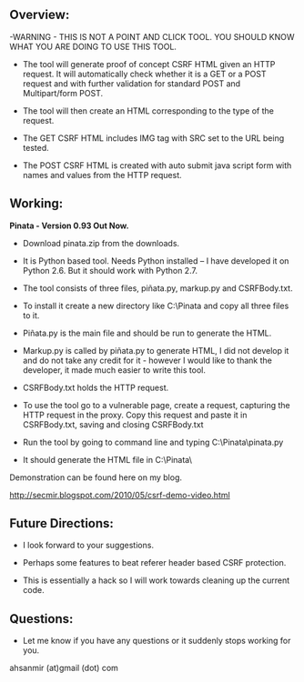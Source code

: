 ## **Overview:** ##

-WARNING - THIS IS NOT A POINT AND CLICK TOOL. YOU SHOULD KNOW WHAT YOU ARE DOING TO USE THIS TOOL.

- The tool will generate proof of concept CSRF HTML given an HTTP request. It will automatically check whether it is a GET or a POST request and with further validation for standard POST and Multipart/form POST.

- The tool will then create an HTML corresponding to the type of the request.

- The GET CSRF HTML includes IMG tag with SRC set to the URL being tested.

- The POST CSRF HTML is created with auto submit java script form with names and values from the HTTP request.


## **Working:** ##

**Pinata - Version 0.93 Out Now.**

- Download pinata.zip from the downloads.

- It is Python based tool. Needs Python installed – I have developed it on Python 2.6. But it should work with Python 2.7.

- The tool consists of three files, piñata.py, markup.py and CSRFBody.txt.

- To install it create a new directory like C:\Pinata and copy all three files to it.

- Piñata.py is the main file and should be run to generate the HTML.

- Markup.py is called by piñata.py to generate HTML, I did not develop it and do not take any credit for it - however I would like to thank the developer, it made much easier to write this tool.

- CSRFBody.txt holds the HTTP request.

- To use the tool go to a vulnerable page, create a request, capturing the HTTP request in the proxy. Copy this request and paste it in CSRFBody.txt, saving and closing CSRFBody.txt

- Run the tool by going to command line and typing C:\Pinata\pinata.py

- It should generate the HTML file in C:\Pinata\

Demonstration can be found here on my blog.

http://secmir.blogspot.com/2010/05/csrf-demo-video.html


## **Future Directions:** ##

- I look forward to your suggestions.

- Perhaps some features to beat referer header based CSRF protection.

- This is essentially a hack so I will work towards cleaning up the current code.


## **Questions:** ##

- Let me know if you have any questions or it suddenly stops working for you.

ahsanmir (at)gmail (dot) com